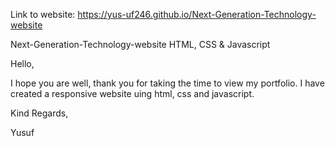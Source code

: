 Link to website: https://yus-uf246.github.io/Next-Generation-Technology-website 

Next-Generation-Technology-website
HTML, CSS & Javascript

Hello, 

I hope you are well, thank you for taking the time to view my portfolio. I have created a responsive website uing html, css and javascript.

Kind Regards,

Yusuf 
